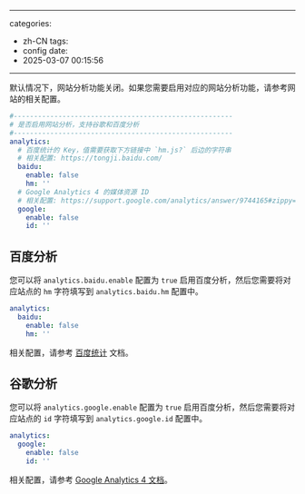 
---
categories:
  - zh-CN
tags:
  - config
date:
  - 2025-03-07 00:15:56
---

默认情况下，网站分析功能关闭。如果您需要启用对应的网站分析功能，请参考网站的相关配置。

``` yml
#------------------------------------------------------
# 是否启用网站分析，支持谷歌和百度分析
#------------------------------------------------------
analytics:
  # 百度统计的 Key，值需要获取下方链接中 `hm.js?` 后边的字符串
  # 相关配置: https://tongji.baidu.com/
  baidu:
    enable: false
    hm: ''
  # Google Analytics 4 的媒体资源 ID
  # 相关配置: https://support.google.com/analytics/answer/9744165#zippy=%2Cin-this-article
  google:
    enable: false
    id: ''
```

## 百度分析
您可以将 `analytics.baidu.enable` 配置为 `true` 启用百度分析，然后您需要将对应站点的 `hm` 字符填写到 `analytics.baidu.hm` 配置中。

``` yml
analytics:
  baidu:
    enable: false
    hm: ''
```

相关配置，请参考 [百度统计](https://tongji.baidu.com/) 文档。

## 谷歌分析
您可以将 `analytics.google.enable` 配置为 `true` 启用百度分析，然后您需要将对应站点的 `id` 字符填写到 `analytics.google.id` 配置中。

``` yml
analytics:
  google:
    enable: false
    id: ''
```

相关配置，请参考 [Google Analytics 4 文档](https://support.google.com/analytics/answer/9744165#zippy=%2Cin-this-article)。
